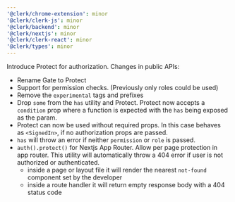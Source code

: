 ```yaml
---
'@clerk/chrome-extension': minor
'@clerk/clerk-js': minor
'@clerk/backend': minor
'@clerk/nextjs': minor
'@clerk/clerk-react': minor
'@clerk/types': minor
---
```


Introduce Protect for authorization.
Changes in public APIs:
- Rename Gate to Protect
- Support for permission checks. (Previously only roles could be used)
- Remove the `experimental` tags and prefixes
- Drop `some` from the `has` utility and Protect. Protect now accepts a `condition` prop where a function is expected with the `has` being exposed as the param.
- Protect can now be used without required props. In this case behaves as `<SignedIn>`, if no authorization props are passed.
- `has` will throw an error if neither `permission` or `role` is passed.
- `auth().protect()` for Nextjs App Router. Allow per page protection in app router. This utility will automatically throw a 404 error if user is not authorized or authenticated.
  - inside a page or layout file it will render the nearest `not-found` component set by the developer
  - inside a route handler it will return empty response body with a 404 status code
